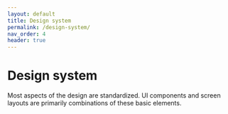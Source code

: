 ```yaml
---
layout: default
title: Design system
permalink: /design-system/
nav_order: 4
header: true
---
```


# Design system

Most aspects of the design are standardized. UI components and screen layouts are primarily combinations of these basic elements.
